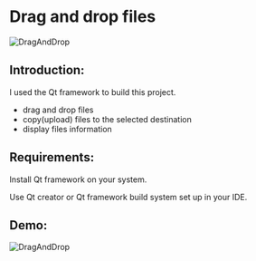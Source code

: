 <h1>Drag and drop files</h1>


![DragAndDrop](https://github.com/user-attachments/assets/72fdd838-97c4-44ab-8cd7-fccc9d44047a)



<h2>Introduction:</h2>

I used the Qt framework to build this project.

* drag and drop files 
* copy(upload) files to the selected destination
* display files information


<h2>Requirements:</h2>
Install Qt framework on your system.

Use Qt creator or Qt framework build system set up in your IDE.


<h2>Demo:</h2>

![DragAndDrop](https://github.com/user-attachments/assets/2235b881-36de-4b60-96b2-960d4384fc93)


